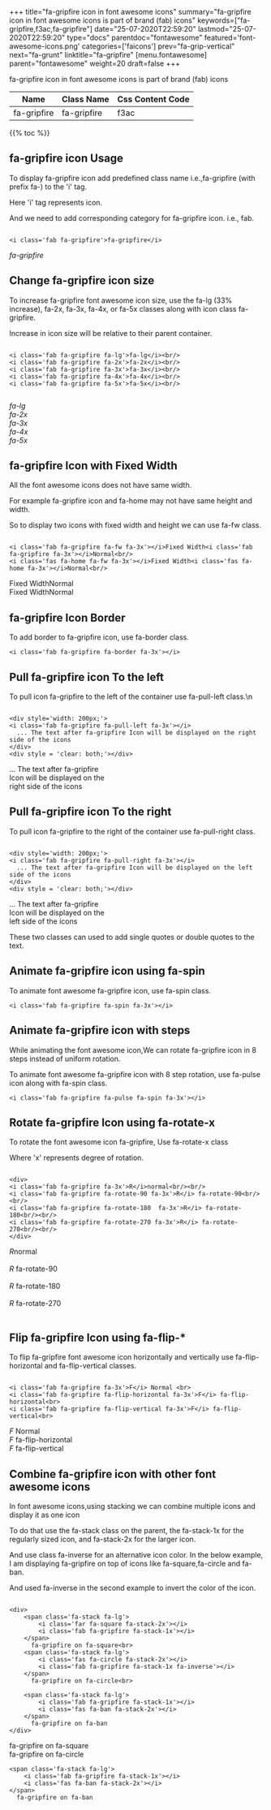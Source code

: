 +++
title="fa-gripfire icon in font awesome icons"
summary="fa-gripfire icon in font awesome icons is part of brand (fab) icons"
keywords=["fa-gripfire,f3ac,fa-gripfire"]
date="25-07-2020T22:59:20"
lastmod="25-07-2020T22:59:20"
type="docs"
parentdoc="fontawesome"
featured='font-awesome-icons.png'
categories=['faicons']
prev="fa-grip-vertical"
next="fa-grunt"
linktitle="fa-gripfire"
[menu.fontawesome]
parent="fontawesome"
weight=20
draft=false
+++


fa-gripfire icon in font awesome icons is part of brand (fab) icons

<div class='table-responsive'><table class='table'><thead><tr><th>Name</th><th>Class Name</th><th>Css Content Code</th></tr></thead><tbody><tr><td>fa-gripfire</td><td>fa-gripfire</td><td>f3ac</td></tr></tbody></table></div>


{{% toc %}}


## fa-gripfire icon Usage

To display fa-gripfire icon add predefined class name i.e.,fa-gripfire (with prefix fa-) to the 'i' tag.

Here 'i' tag represents icon.

And we need to add corresponding category for fa-gripfire icon. i.e., fab.


```

<i class='fab fa-gripfire'>fa-gripfire</i>
```

<i class='fab fa-gripfire'>fa-gripfire</i>




## Change fa-gripfire icon size
To increase fa-gripfire font awesome icon size, use the fa-lg (33% increase), fa-2x, fa-3x, fa-4x, or fa-5x classes along with icon class fa-gripfire.

Increase in icon size will be relative to their parent container. 

```

<i class='fab fa-gripfire fa-lg'>fa-lg</i><br/>
<i class='fab fa-gripfire fa-2x'>fa-2x</i><br/>
<i class='fab fa-gripfire fa-3x'>fa-3x</i><br/>
<i class='fab fa-gripfire fa-4x'>fa-4x</i><br/>
<i class='fab fa-gripfire fa-5x'>fa-5x</i><br/>
            
```

<i class='fab fa-gripfire fa-lg'>fa-lg</i><br/>
<i class='fab fa-gripfire fa-2x'>fa-2x</i><br/>
<i class='fab fa-gripfire fa-3x'>fa-3x</i><br/>
<i class='fab fa-gripfire fa-4x'>fa-4x</i><br/>
<i class='fab fa-gripfire fa-5x'>fa-5x</i><br/>
            



## fa-gripfire Icon with Fixed Width 

All the font awesome icons does not have same width.

For example fa-gripfire icon and fa-home may not have same height and width.

So to display two icons with fixed width and height we can use fa-fw class.


```

<i class='fab fa-gripfire fa-fw fa-3x'></i>Fixed Width<i class='fab fa-gripfire fa-3x'></i>Normal<br/>
<i class='fas fa-home fa-fw fa-3x'></i>Fixed Width<i class='fas fa-home fa-3x'></i>Normal<br/>
```

<i class='fab fa-gripfire fa-fw fa-3x'></i>Fixed Width<i class='fab fa-gripfire fa-3x'></i>Normal<br/>
<i class='fas fa-home fa-fw fa-3x'></i>Fixed Width<i class='fas fa-home fa-3x'></i>Normal<br/>



## fa-gripfire Icon Border 

To add border to fa-gripfire icon, use fa-border class.


```
<i class='fab fa-gripfire fa-border fa-3x'></i>

```
<i class='fab fa-gripfire fa-border fa-3x'></i>





## Pull fa-gripfire icon To the left

To pull icon fa-gripfire to the left of the container use fa-pull-left class.\n

```

<div style='width: 200px;'>
<i class='fab fa-gripfire fa-pull-left fa-3x'></i>
  ... The text after fa-gripfire Icon will be displayed on the right side of the icons
</div>
<div style = 'clear: both;'></div>
```

<div style='width: 200px;'>
<i class='fab fa-gripfire fa-pull-left fa-3x'></i>
  ... The text after fa-gripfire Icon will be displayed on the right side of the icons
</div>
<div style = 'clear: both;'></div>




## Pull fa-gripfire icon To the right
To pull icon fa-gripfire to the right of the container use fa-pull-right class.

```

<div style='width: 200px;'>
<i class='fab fa-gripfire fa-pull-right fa-3x'></i>
  ... The text after fa-gripfire Icon will be displayed on the left side of the icons
</div>
<div style = 'clear: both;'></div>
```

<div style='width: 200px;'>
<i class='fab fa-gripfire fa-pull-right fa-3x'></i>
  ... The text after fa-gripfire Icon will be displayed on the left side of the icons
</div>
<div style = 'clear: both;'></div>

These two classes can used to add single quotes or double quotes to the text.


## Animate fa-gripfire icon using fa-spin
To animate font awesome fa-gripfire icon, use fa-spin class.

```
<i class='fab fa-gripfire fa-spin fa-3x'></i>
```
<i class='fab fa-gripfire fa-spin fa-3x'></i>




## Animate fa-gripfire icon with steps
While animating the font awesome icon,We can rotate fa-gripfire icon in 8 steps instead of uniform rotation.

To animate font awesome fa-gripfire icon with 8 step rotation, use fa-pulse icon along with fa-spin class.


```
<i class='fab fa-gripfire fa-pulse fa-spin fa-3x'></i>

```
<i class='fab fa-gripfire fa-pulse fa-spin fa-3x'></i>





## Rotate fa-gripfire Icon using fa-rotate-x
To rotate the font awesome icon fa-gripfire, Use fa-rotate-x class

Where 'x' represents degree of rotation.


```

<div>
<i class='fab fa-gripfire fa-3x'>R</i>normal<br/><br/>
<i class='fab fa-gripfire fa-rotate-90 fa-3x'>R</i> fa-rotate-90<br/><br/> 
<i class='fab fa-gripfire fa-rotate-180  fa-3x'>R</i> fa-rotate-180<br/><br/> 
<i class='fab fa-gripfire fa-rotate-270 fa-3x'>R</i> fa-rotate-270<br/><br/>
</div>
```

<div>
<i class='fab fa-gripfire fa-3x'>R</i>normal<br/><br/>
<i class='fab fa-gripfire fa-rotate-90 fa-3x'>R</i> fa-rotate-90<br/><br/> 
<i class='fab fa-gripfire fa-rotate-180  fa-3x'>R</i> fa-rotate-180<br/><br/> 
<i class='fab fa-gripfire fa-rotate-270 fa-3x'>R</i> fa-rotate-270<br/><br/>
</div>




## Flip fa-gripfire Icon using fa-flip-*
To flip fa-gripfire font awesome icon horizontally and vertically use fa-flip-horizontal and fa-flip-vertical classes. 

```

<i class='fab fa-gripfire fa-3x'>F</i> Normal <br>
<i class='fab fa-gripfire fa-flip-horizontal fa-3x'>F</i> fa-flip-horizontal<br>
<i class='fab fa-gripfire fa-flip-vertical fa-3x'>F</i> fa-flip-vertical<br>
```

<i class='fab fa-gripfire fa-3x'>F</i> Normal <br>
<i class='fab fa-gripfire fa-flip-horizontal fa-3x'>F</i> fa-flip-horizontal<br>
<i class='fab fa-gripfire fa-flip-vertical fa-3x'>F</i> fa-flip-vertical<br>




## Combine fa-gripfire icon with other font awesome icons
In font awesome icons,using stacking we can combine multiple icons and display it as one icon 

To do that use the fa-stack class on the parent, the fa-stack-1x for the regularly sized icon, and fa-stack-2x for the larger icon.

And use class fa-inverse for an alternative icon color. 
In the below example, I am displaying fa-gripfire on top of icons like fa-square,fa-circle and fa-ban.

And used fa-inverse in the second example to invert the color of the icon.

```

<div>
    <span class='fa-stack fa-lg'>
        <i class='far fa-square fa-stack-2x'></i>
        <i class='fab fa-gripfire fa-stack-1x'></i>
    </span>
      fa-gripfire on fa-square<br>
    <span class='fa-stack fa-lg'>
        <i class='fas fa-circle fa-stack-2x'></i>
        <i class='fab fa-gripfire fa-stack-1x fa-inverse'></i>
    </span>
      fa-gripfire on fa-circle<br>

    <span class='fa-stack fa-lg'>
        <i class='fab fa-gripfire fa-stack-1x'></i>
        <i class='fas fa-ban fa-stack-2x'></i>
    </span>
      fa-gripfire on fa-ban
</div>
```

<div>
    <span class='fa-stack fa-lg'>
        <i class='far fa-square fa-stack-2x'></i>
        <i class='fab fa-gripfire fa-stack-1x'></i>
    </span>
      fa-gripfire on fa-square<br>
    <span class='fa-stack fa-lg'>
        <i class='fas fa-circle fa-stack-2x'></i>
        <i class='fab fa-gripfire fa-stack-1x fa-inverse'></i>
    </span>
      fa-gripfire on fa-circle<br>

    <span class='fa-stack fa-lg'>
        <i class='fab fa-gripfire fa-stack-1x'></i>
        <i class='fas fa-ban fa-stack-2x'></i>
    </span>
      fa-gripfire on fa-ban
</div>






